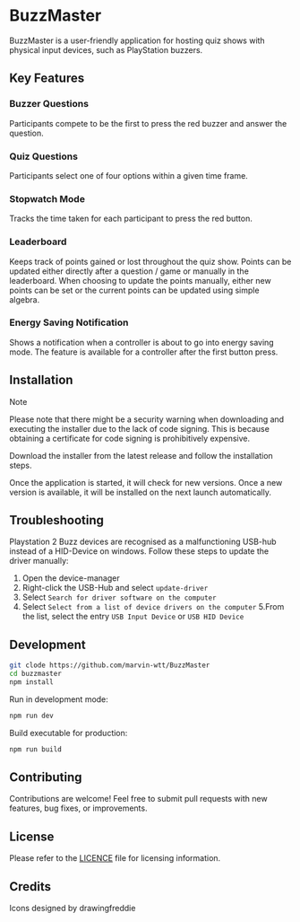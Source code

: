 # BuzzMaster

BuzzMaster is a user-friendly application for hosting quiz shows with physical input devices, such as PlayStation buzzers.

## Key Features

### Buzzer Questions

Participants compete to be the first to press the red buzzer and answer the question.

### Quiz Questions

Participants select one of four options within a given time frame.

### Stopwatch Mode

Tracks the time taken for each participant to press the red button.

### Leaderboard

Keeps track of points gained or lost throughout the quiz show.
Points can be updated either directly after a question / game or manually in the leaderboard.
When choosing to update the points manually, either new points can be set or the current points can be updated using simple algebra.

### Energy Saving Notification

Shows a notification when a controller is about to go into energy saving mode.
The feature is available for a controller after the first button press.

## Installation

> [!Note]
> Please note that there might be a security warning when downloading and executing the installer due to the lack of code signing.
> This is because obtaining a certificate for code signing is prohibitively expensive.

Download the installer from the latest release and follow the installation steps.

Once the application is started, it will check for new versions. Once a new version is available, it will be installed on the next launch automatically.

## Troubleshooting

Playstation 2 Buzz devices are recognised as a malfunctioning USB-hub instead of a HID-Device on windows.
Follow these steps to update the driver manually:

1. Open the device-manager
2. Right-click the USB-Hub and select `update-driver`
3. Select `Search for driver software on the computer`
4. Select `Select from a list of device drivers on the computer`
   5.From the list, select the entry `USB Input Device` or `USB HID Device`

## Development

```sh
git clode https://github.com/marvin-wtt/BuzzMaster
cd buzzmaster
npm install
```

Run in development mode:

```sh
npm run dev
```

Build executable for production:

```sh
npm run build
```

## Contributing

Contributions are welcome! Feel free to submit pull requests with new features, bug fixes, or improvements.

## License

Please refer to the [LICENCE](LICENCE) file for licensing information.

## Credits

Icons designed by drawingfreddie
